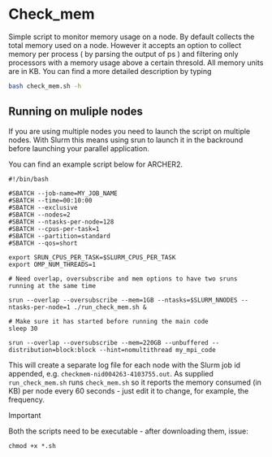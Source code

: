 # Check_mem 

Simple script to monitor memory usage on a node. By default collects
the total memory used on a node. However it accepts an option to
collect memory per process ( by parsing the output of ps ) and
filtering only processors with a memory usage above a certain
thresold. All memory units are in KB.  You can find a more detailed
description by typing

```bash 
bash check_mem.sh -h
```
## Running on muliple nodes 

If you are using multiple nodes you need to launch the script on
multiple nodes. With Slurm this means using srun to launch it in the
backround before launching your parallel application.

You can find an example script below for ARCHER2.

```
#!/bin/bash

#SBATCH --job-name=MY_JOB_NAME
#SBATCH --time=00:10:00
#SBATCH --exclusive
#SBATCH --nodes=2
#SBATCH --ntasks-per-node=128
#SBATCH --cpus-per-task=1
#SBATCH --partition=standard
#SBATCH --qos=short

export SRUN_CPUS_PER_TASK=$SLURM_CPUS_PER_TASK
export OMP_NUM_THREADS=1

# Need overlap, oversubscribe and mem options to have two sruns running at the same time

srun --overlap --oversubscribe --mem=1GB --ntasks=$SLURM_NNODES --ntasks-per-node=1 ./run_check_mem.sh &

# Make sure it has started before running the main code
sleep 30 

srun --overlap --oversubscribe --mem=220GB --unbuffered --distribution=block:block --hint=nomultithread my_mpi_code
```

This will create a separate log file for each node with the Slurm job
id appended, e.g. `checkmem-nid004263-4103755.out`.  As supplied
`run_check_mem.sh` runs `check_mem.sh` so it reports the memory consumed
(in KB) per node every 60 seconds - just edit it to change, for
example, the frequency.

> [!IMPORTANT]
>
> Both the scripts need to be executable - after downloading them, issue:
>
> `chmod +x *.sh`
